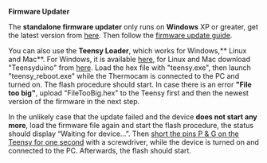 **Firmware Updater**

The **standalone firmware updater** only runs on **Windows** XP or greater, get the latest version from [here](https://github.com/maxritter/DIY-Thermocam/tree/master/Software/Firmware%20Updater/1.13/Updater). Then follow the [firmware update guide](https://github.com/maxritter/DIY-Thermocam/blob/master/Documents/FirmwareUpdate_06.pdf).

You can also use the **Teensy Loader**, which works for Windows,** Linux and Mac**. For Windows, it is available [here](https://github.com/maxritter/DIY-Thermocam/tree/master/Software/Firmware%20Updater/Teensy%20Loader), for Linux and Mac download "Teensyduino" from [here](https://www.pjrc.com/teensy/td_download.htm). Load the hex file with "teensy.exe", then launch "teensy_reboot.exe" while the Thermocam is connected to the PC and turned on. The flash procedure should start. In case there is an error **"File too big"**, upload "FileTooBig.hex" to the Teensy first and then the newest version of the firmware in the next step.

In the unlikely case that the update failed and the device **does not start any more**, load the firmware file again and start the flash procedure, the status should display “Waiting for device...”. Then [short the pins P & G on the Teensy for one second](https://github.com/maxritter/DIY-Thermocam/raw/master/Images/Website/TeensyProgram.png) with a screwdriver, while the device is turned on and connected to the PC. Afterwards, the flash should start.
